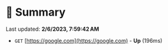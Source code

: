 # 📖 Summary
Last updated: **2/6/2023, 7:59:42 AM**

- `GET` [https://google.com](https://google.com) - **Up** (196ms)
